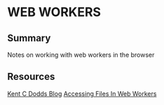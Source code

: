 # WEB WORKERS

## Summary

Notes on working with web workers in the browser

## Resources

[Kent C Dodds Blog](https://kentcdodds.com/blog/speed-up-your-app-with-web-workers)
[Accessing Files In Web Workers](https://www.html5rocks.com/en/tutorials/file/filesystem-sync/)
